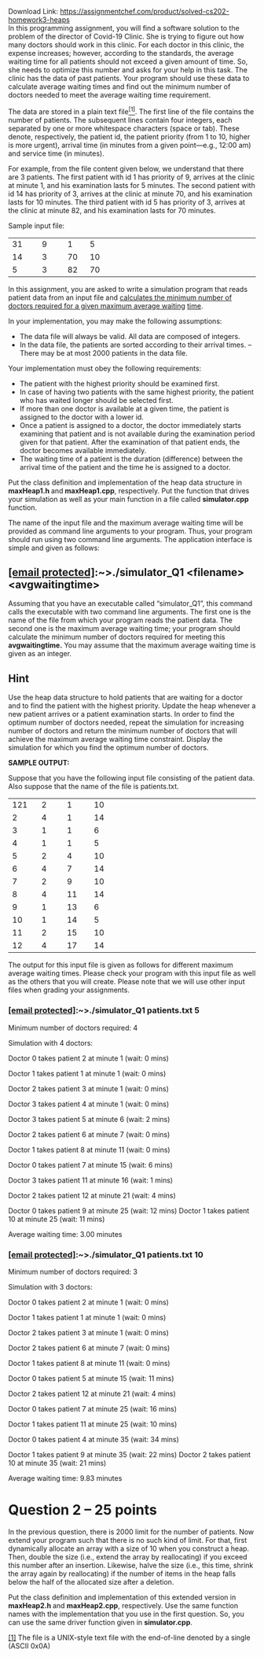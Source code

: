 Download Link: https://assignmentchef.com/product/solved-cs202-homework3-heaps
<br>
In this programming assignment, you will find a software solution to the problem of the director of Covid-19 Clinic. She is trying to figure out how many doctors should work in this clinic. For each doctor in this clinic, the expense increases; however, according to the standards, the average waiting time for all patients should not exceed a given amount of time. So, she needs to optimize this number and asks for your help in this task. The clinic has the data of past patients. Your program should use these data to calculate average waiting times and find out the minimum number of doctors needed to meet the average waiting time requirement.

The data are stored in a plain text file<a href="#_ftn1" name="_ftnref1"><sup>[1]</sup></a>. The first line of the file contains the number of patients. The subsequent lines contain four integers, each separated by one or more whitespace characters (space or tab). These denote, respectively, the patient id, the patient priority (from 1 to 10, higher is more urgent), arrival time (in minutes from a given point—e.g., 12:00 am) and service time (in minutes).

For example, from the file content given below, we understand that there are 3 patients. The first patient with id 1 has priority of 9, arrives at the clinic at minute 1, and his examination lasts for 5 minutes.  The second patient with id 14 has priority of 3, arrives at the clinic at minute 70, and his examination lasts for 10 minutes. The third patient with id 5 has priority of 3, arrives at the clinic at minute 82, and his examination lasts for 70 minutes.

Sample input file:

<table width="0">

 <tbody>

  <tr>

   <td width="55">31</td>

   <td width="48">9</td>

   <td width="33">1</td>

   <td width="469">5</td>

  </tr>

  <tr>

   <td width="55">14</td>

   <td width="48">3</td>

   <td width="33">70</td>

   <td width="469">10</td>

  </tr>

  <tr>

   <td width="55">5</td>

   <td width="48">3</td>

   <td width="33">82</td>

   <td width="469">70</td>

  </tr>

 </tbody>

</table>

In this assignment, you are asked to write a simulation program that reads patient data from an input file and <u>calculates the minimum number of doctors required for a given maximum average waiting</u> <u>time</u>.

In your implementation, you may make the following assumptions:

<ul>

 <li>The data file will always be valid. All data are composed of integers.</li>

 <li>In the data file, the patients are sorted according to their arrival times. – There may be at most 2000 patients in the data file.</li>

</ul>

Your implementation must obey the following requirements:

<ul>

 <li>The patient with the highest priority should be examined first.</li>

 <li>In case of having two patients with the same highest priority, the patient who has waited longer should be selected first.</li>

 <li>If more than one doctor is available at a given time, the patient is assigned to the doctor with a lower id.</li>

 <li>Once a patient is assigned to a doctor, the doctor immediately starts examining that patient and is not available during the examination period given for that patient. After the examination of that patient ends, the doctor becomes available immediately.</li>

 <li>The waiting time of a patient is the duration (difference) between the arrival time of the patient and the time he is assigned to a doctor.</li>

</ul>




Put the class definition and implementation of the heap data structure in <strong>maxHeap1.h </strong>and<strong> maxHeap1.cpp</strong>, respectively. Put the function that drives your simulation as well as your main function in a file called <strong>simulator.cpp</strong> function.

The name of the input file and the maximum average waiting time will be provided as command line arguments to your program. Thus, your program should run using two command line arguments. The application interface is simple and given as follows:

<h2><a href="/cdn-cgi/l/email-protection" class="__cf_email__" data-cfemail="5a3e333031292e283b1a3235292e343b373f">[email protected]</a>:~&gt;./simulator_Q1 &lt;filename&gt; &lt;avgwaitingtime&gt;</h2>

Assuming that you have an executable called “simulator_Q1”, this command calls the executable with two command line arguments. The first one is the name of the file from which your program reads the patient data. The second one is the maximum average waiting time; your program should calculate the minimum number of doctors required for meeting this <strong>avgwaitingtime.</strong> You may assume that the maximum average waiting time is given as an integer.

<h2>Hint</h2>

Use the heap data structure to hold patients that are waiting for a doctor and to find the patient with the highest priority. Update the heap whenever a new patient arrives or a patient examination starts. In order to find the optimum number of doctors needed, repeat the simulation for increasing number of doctors and return the minimum number of doctors that will achieve the maximum average waiting time constraint. Display the simulation for which you find the optimum number of doctors.

<strong> </strong>

<strong>SAMPLE OUTPUT:</strong>

Suppose that you have the following input file consisting of the patient data. Also suppose that the name of the file is patients.txt.

<table width="0">

 <tbody>

  <tr>

   <td width="50">121</td>

   <td width="48">2</td>

   <td width="48">1</td>

   <td width="468">10</td>

  </tr>

  <tr>

   <td width="50">2</td>

   <td width="48">4</td>

   <td width="48">1</td>

   <td width="468">14</td>

  </tr>

  <tr>

   <td width="50">3</td>

   <td width="48">1</td>

   <td width="48">1</td>

   <td width="468">6</td>

  </tr>

  <tr>

   <td width="50">4</td>

   <td width="48">1</td>

   <td width="48">1</td>

   <td width="468">5</td>

  </tr>

  <tr>

   <td width="50">5</td>

   <td width="48">2</td>

   <td width="48">4</td>

   <td width="468">10</td>

  </tr>

  <tr>

   <td width="50">6</td>

   <td width="48">4</td>

   <td width="48">7</td>

   <td width="468">14</td>

  </tr>

  <tr>

   <td width="50">7</td>

   <td width="48">2</td>

   <td width="48">9</td>

   <td width="468">10</td>

  </tr>

  <tr>

   <td width="50">8</td>

   <td width="48">4</td>

   <td width="48">11</td>

   <td width="468">14</td>

  </tr>

  <tr>

   <td width="50">9</td>

   <td width="48">1</td>

   <td width="48">13</td>

   <td width="468">6</td>

  </tr>

  <tr>

   <td width="50">10</td>

   <td width="48">1</td>

   <td width="48">14</td>

   <td width="468">5</td>

  </tr>

  <tr>

   <td width="50">11</td>

   <td width="48">2</td>

   <td width="48">15</td>

   <td width="468">10</td>

  </tr>

  <tr>

   <td width="50">12</td>

   <td width="48">4</td>

   <td width="48">17</td>

   <td width="468">14</td>

  </tr>

 </tbody>

</table>

The output for this input file is given as follows for different maximum average waiting times. Please check your program with this input file as well as the others that you will create. Please note that we will use other input files when grading your assignments.













<h3><a href="/cdn-cgi/l/email-protection" class="__cf_email__" data-cfemail="64000d0e0f17101605240c0b17100a050901">[email protected]</a>:~&gt;./simulator_Q1   patients.txt   5</h3>

<strong> </strong>

Minimum number of doctors required: 4




Simulation with 4 doctors:




Doctor 0 takes patient 2 at minute 1 (wait: 0 mins)

Doctor 1 takes patient 1 at minute 1 (wait: 0 mins)

Doctor 2 takes patient 3 at minute 1 (wait: 0 mins)

Doctor 3 takes patient 4 at minute 1 (wait: 0 mins)

Doctor 3 takes patient 5 at minute 6 (wait: 2 mins)

Doctor 2 takes patient 6 at minute 7 (wait: 0 mins)

Doctor 1 takes patient 8 at minute 11 (wait: 0 mins)

Doctor 0 takes patient 7 at minute 15 (wait: 6 mins)

Doctor 3 takes patient 11 at minute 16 (wait: 1 mins)

Doctor 2 takes patient 12 at minute 21 (wait: 4 mins)

Doctor 0 takes patient 9 at minute 25 (wait: 12 mins) Doctor 1 takes patient 10 at minute 25 (wait: 11 mins)




Average waiting time: 3.00 minutes

<strong> </strong>

<h3><a href="/cdn-cgi/l/email-protection" class="__cf_email__" data-cfemail="cbafa2a1a0b8bfb9aa8ba3a4b8bfa5aaa6ae">[email protected]</a>:~&gt;./simulator_Q1   patients.txt   10</h3>




Minimum number of doctors required: 3




Simulation with 3 doctors:




Doctor 0 takes patient 2 at minute 1 (wait: 0 mins)

Doctor 1 takes patient 1 at minute 1 (wait: 0 mins)

Doctor 2 takes patient 3 at minute 1 (wait: 0 mins)

Doctor 2 takes patient 6 at minute 7 (wait: 0 mins)

Doctor 1 takes patient 8 at minute 11 (wait: 0 mins)

Doctor 0 takes patient 5 at minute 15 (wait: 11 mins)

Doctor 2 takes patient 12 at minute 21 (wait: 4 mins)

Doctor 0 takes patient 7 at minute 25 (wait: 16 mins)

Doctor 1 takes patient 11 at minute 25 (wait: 10 mins)

Doctor 0 takes patient 4 at minute 35 (wait: 34 mins)

Doctor 1 takes patient 9 at minute 35 (wait: 22 mins) Doctor 2 takes patient 10 at minute 35 (wait: 21 mins)




Average waiting time: 9.83 minutes




<h1>Question 2 – 25 points</h1>

In the previous question, there is 2000 limit for the number of patients. Now extend your program such that there is no such kind of limit. For that, first dynamically allocate an array with a size of 10 when you construct a heap. Then, double the size (i.e., extend the array by reallocating) if you exceed this number after an insertion. Likewise, halve the size (i.e., this time, shrink the array again by reallocating) if the number of items in the heap falls below the half of the allocated size after a deletion.

Put the class definition and implementation of this extended version in <strong>maxHeap2.h </strong>and <strong>maxHeap2.cpp</strong>, respectively. Use the same function names with the implementation that you use in the first question. So, you can use the same driver function given in <strong>simulator.cpp</strong>.

<a href="#_ftnref1" name="_ftn1">[1]</a> The file is a UNIX-style text file with the end-of-line denoted by a single 
 (ASCII 0x0A)